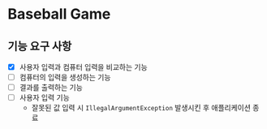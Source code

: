 # Baseball Game

## 기능 요구 사항

- [x] 사용자 입력과 컴퓨터 입력을 비교하는 기능
- [ ] 컴퓨터의 입력을 생성하는 기능
- [ ] 결과를 출력하는 기능
- [ ] 사용자 입력 기능
  - 잘못된 값 입력 시 `IllegalArgumentException` 발생시킨 후 애플리케이션 종료